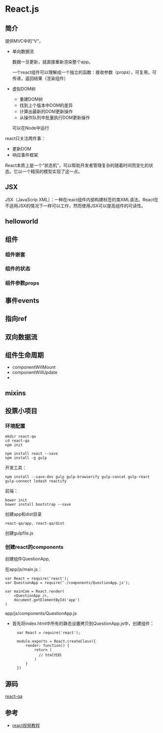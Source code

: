 # React.js

## 简介

提供MVC中的“V”，

* 单向数据流

	数据一旦更新，就直接重新渲染整个app。
	
	一个react组件可以理解成一个独立的函数：接收参数（props），可复用，可传递，返回结果（渲染组件）	
* 虚拟DOM树

	* 重建DOM树
	* 找到上个版本中DOM的差异
	* 计算出最新的DOM更新操作
	* 从操作队列中批量执行DOM更新操作
	
	可以在Node中运行
	
react只关注两件事：

* 更新DOM
* 响应事件框架	

React本质上是一个“状态机”，可以帮助开发者管理复杂的随着时间而变化的状态。它以一个精简的模型实现了这一点。

## JSX

JSX（JavaScrip XML）：一种在react组件内部构建标签的类XML语法。React在不适用JSX的情况下一样可以工作，然而使用JSX可以提高组件的可读性。



	
## helloworld

## 组件
### 组件嵌套			

### 组件的状态	

### 组件参数props

## 事件events

## 指向ref

## 双向数据流


## 组件生命周期

* componentWillMount
* componentWillUpdate
* 

## mixins

## 投票小项目

### 环境配置

	mkdir react-qa
	cd react-qa
	npm init
	
	npm install react --save
	npm install -g gulp

开发工具：

	npm install --save-dev gulp gulp-browserify gulp-concat gulp-react gulp-connect lodash reactify
	
前端：

	bower init
	bower install bootstrap --save
	
创建app和dist目录

	react-qa/app, react-qa/dist
	
创建gulpfile.js



### 创建react的components

创建组件QuestionApp,

在app/js/main.js：

	var React = require('react');
	var QuestionApp = require('./components/QuestionApp.js');
	
	var mainCom = React.render(
	    <QuestionApp />,
	    document.getElementById('app')
	)

app/js/components/QuestionApp.js

* 首先将index.html中所有的静态设置拷贝到QuestionApp.js中，创建组件：

		var React = require('react');
	
		module.exports = React.createClass({
		    render: function() {
		        return (
		          // html代码
		        )
		    }
		})



## 源码
[react-qa](https://github.com/zhuwei05/react-demo/tree/master/react-qa)

## 参考

* [react视频教程](http://eisneim.github.io/articles/2015-4-9-react-js-video-tutorial-in-chinese.html)

					
	
 


